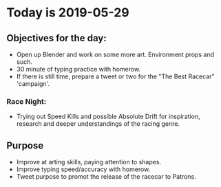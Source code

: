# Today is 2019-05-29

## Objectives for the day:

- Open up Blender and work on some more art. Environment props and such.
- 30 minute of typing practice with homerow.
- If there is still time, prepare a tweet or two for the "The Best Racecar" 'campaign'.

### Race Night:
- Trying out Speed Kills and possible Absolute Drift for inspiration, research and deeper understandings of the racing genre.

## Purpose

- Improve at arting skills, paying attention to shapes.
- Improve typing speed/accuracy with homerow.
- Tweet purpose to promot the release of the racecar to Patrons.
